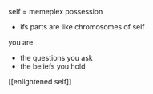self = memeplex possession
- ifs parts are like chromosomes of self

you are
- the questions you ask
- the beliefs you hold

[[enlightened self]]
